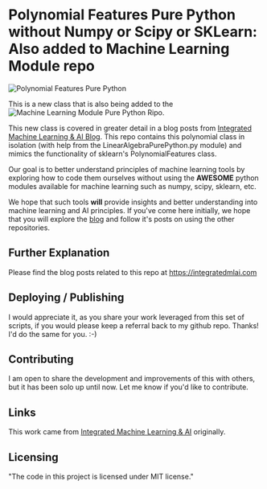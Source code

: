 # Polynomial Features Pure Python without Numpy or Scipy or SKLearn: Also added to Machine Learning Module repo

![Polynomial Features Pure Python](hhttps://github.com/ThomIves/PolynomialFeatures/blob/master/Machine_Learning_Module_Polynomial_Tools_Class_Post_Title.png)

This is a new class that is also being added to the ![Machine Learning Module Pure Python Ripo](https://github.com/ThomIves/MachineLearningModulePurePy). 

This new class is covered in greater detail in a blog posts from [Integrated Machine Learning & AI Blog](https://integratedmlai.com/pure-python-machine-learning-module-polynomial-tools-class/). This repo contains this polynomial class in isolation (with help from the LinearAlgebraPurePython.py module) and mimics the functionality of sklearn's PolynomialFeatures class.

Our goal is to better understand principles of machine learning tools by exploring how to code them ourselves  without using the **AWESOME** python modules available for machine learning such as numpy, scipy, sklearn, etc.

We hope that such tools **will** provide insights and better understanding into machine learning and AI principles. If you've come here initially, we hope that you will explore the [blog](https://integratedmlai.com) and follow it's posts on using the other repositories. 

## Further Explanation

Please find the blog posts related to this repo at https://integratedmlai.com


## Deploying / Publishing

I would appreciate it, as you share your work leveraged from this set of scripts, if you would please keep a referral back to my github repo. Thanks! I'd do the same for you. :-)

## Contributing

I am open to share the development and improvements of this with others, but it has been solo up until now. Let me know if you'd like to contribute.

## Links

This work came from [Integrated Machine Learning & AI](https://integratedmlai.com) originally.

## Licensing

"The code in this project is licensed under MIT license."
